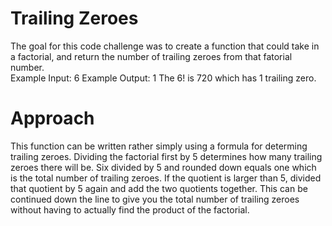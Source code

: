 # Trailing Zeroes  

The goal for this code challenge was to create a function that could take in a factorial, and return the number of trailing zeroes from that fatorial number.  
Example Input: 6
Example Output: 1
The 6! is 720 which has 1 trailing zero.  

# Approach  

This function can be written rather simply using a formula for determing trailing zeroes. Dividing the factorial first by 5 determines how many trailing zeroes there will be. Six divided by 5 and rounded down equals one which is the total number of trailing zeroes. If the quotient is larger than 5, divided that quotient by 5 again and add the two quotients together. This can be continued down the line to give you the total number of trailing zeroes without having to actually find the product of the factorial.